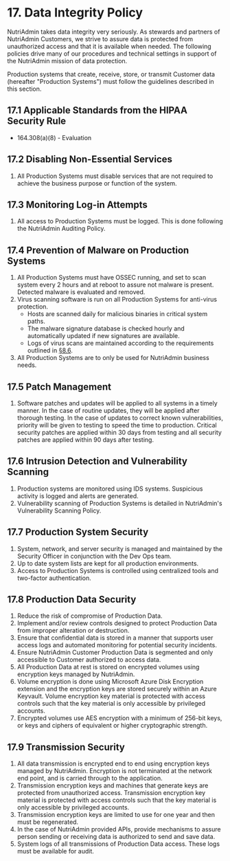 # 17. Data Integrity Policy

NutriAdmin takes data integrity very seriously. As stewards and partners of NutriAdmin Customers, we strive to assure data is protected from unauthorized access and that it is available when needed. The following policies drive many of our procedures and technical settings in support of the NutriAdmin mission of data protection.

Production systems that create, receive, store, or transmit Customer data (hereafter "Production Systems") must follow the guidelines described in this section.

## 17.1 Applicable Standards from the HIPAA Security Rule

* 164.308(a)(8) - Evaluation

## 17.2 Disabling Non-Essential Services

1. All Production Systems must disable services that are not required to achieve the business purpose or function of the system.

## 17.3 Monitoring Log-in Attempts

1. All access to Production Systems must be logged. This is done following the NutriAdmin Auditing Policy.

## 17.4 Prevention of Malware on Production Systems

1. All Production Systems must have OSSEC running, and set to scan system every 2 hours and at reboot to assure not malware is present. Detected malware is evaluated and removed.
2. Virus scanning software is run on all Production Systems for anti-virus protection.
   * Hosts are scanned daily for malicious binaries in critical system paths.
   * The malware signature database is checked hourly and automatically updated if new signatures are available.
   * Logs of virus scans are maintained according to the requirements outlined in [§8.6](#8.6-audit-log-security-controls-and-backup).
3. All Production Systems are to only be used for NutriAdmin business needs.

## 17.5 Patch Management

1. Software patches and updates will be applied to all systems in a timely manner. In the case of routine updates, they will be applied after thorough testing. In the case of updates to correct known vulnerabilities, priority will be given to testing to speed the time to production. Critical security patches are applied within 30 days from testing and all security patches are applied within 90 days after testing.

## 17.6 Intrusion Detection and Vulnerability Scanning

1. Production systems are monitored using IDS systems. Suspicious activity is logged and alerts are generated.
2. Vulnerability scanning of Production Systems is detailed in NutriAdmin's Vulnerability Scanning Policy.

## 17.7 Production System Security

1. System, network, and server security is managed and maintained by the Security Officer in conjunction with the Dev Ops team.
2. Up to date system lists are kept for all production environments.
3. Access to Production Systems is controlled using centralized tools and two-factor authentication.

## 17.8 Production Data Security

1. Reduce the risk of compromise of Production Data.
2. Implement and/or review controls designed to protect Production Data from improper alteration or destruction.
3. Ensure that confidential data is stored in a manner that supports user access logs and automated monitoring for potential security incidents.
4. Ensure NutriAdmin Customer Production Data is segmented and only accessible to Customer authorized to access data.
5. All Production Data at rest is stored on encrypted volumes using encryption keys managed by NutriAdmin.
6. Volume encryption is done using Microsoft Azure Disk Encryption extension and the encryption keys are stored securely within an Azure Keyvault. Volume encryption key material is protected with access controls such that the key material is only accessible by privileged accounts.
7. Encrypted volumes use AES encryption with a minimum of 256-bit keys, or keys and ciphers of equivalent or higher cryptographic strength.

## 17.9 Transmission Security

1. All data transmission is encrypted end to end using encryption keys managed by NutriAdmin. Encryption is not terminated at the network end point, and is carried through to the application.
2. Transmission encryption keys and machines that generate keys are protected from unauthorized access. Transmission encryption key material is protected with access controls such that the key material is only accessible by privileged accounts.
3. Transmission encryption keys are limited to use for one year and then must be regenerated.
4. In the case of NutriAdmin provided APIs, provide mechanisms to assure person sending or receiving data is authorized to send and save data.
5. System logs of all transmissions of Production Data access. These logs must be available for audit.

